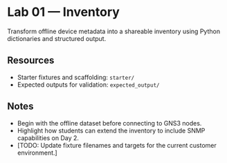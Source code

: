 # Lab 01 — Inventory

Transform offline device metadata into a shareable inventory using Python dictionaries and structured output.

## Resources
- Starter fixtures and scaffolding: `starter/`
- Expected outputs for validation: `expected_output/`

## Notes
- Begin with the offline dataset before connecting to GNS3 nodes.
- Highlight how students can extend the inventory to include SNMP capabilities on Day 2.
- [TODO: Update fixture filenames and targets for the current customer environment.]
